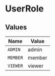 # UserRole


## Values

| Name     | Value    |
| -------- | -------- |
| `ADMIN`  | admin    |
| `MEMBER` | member   |
| `VIEWER` | viewer   |